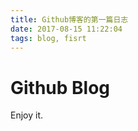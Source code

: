 ```yaml
---
title: Github博客的第一篇日志
date: 2017-08-15 11:22:04
tags: blog, fisrt
---
```


# Github Blog

Enjoy it.
